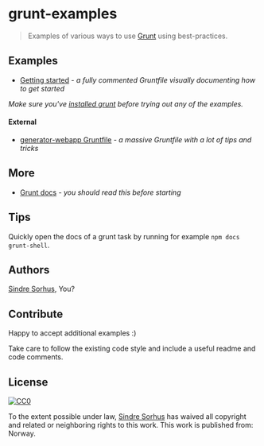 # grunt-examples

> Examples of various ways to use [Grunt](http://gruntjs.com) using best-practices.


## Examples

- [Getting started](getting-started/readme.md) - *a fully commented Gruntfile visually documenting how to get started*

*Make sure you've [installed grunt](http://gruntjs.com/getting-started) before trying out any of the examples.*


#### External

- [generator-webapp Gruntfile](https://github.com/yeoman/generator-webapp/blob/master/app/templates/Gruntfile.js) - *a massive Gruntfile with a lot of tips and tricks*


## More

- [Grunt docs](http://gruntjs.com/getting-started) - *you should read this before starting*


## Tips

Quickly open the docs of a grunt task by running for example `npm docs grunt-shell`.


## Authors

[Sindre Sorhus](http://sindresorhus.com),
You?


## Contribute

Happy to accept additional examples :)

Take care to follow the existing code style and include a useful readme and code comments.


## License

[![CC0](http://i.creativecommons.org/p/zero/1.0/88x31.png)](http://creativecommons.org/publicdomain/zero/1.0/)

To the extent possible under law, [Sindre Sorhus](http://sindresorhus.com) has waived all copyright and related or neighboring rights to this work. This work is published from: Norway.

